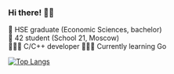### Hi there! 👋🏻

📌 HSE graduate (Economic Sciences, bachelor)\
📌 42 student (School 21, Moscow)\
👩🏻‍💻 C/C++ developer
👩🏻‍💻 Currently learning Go

[![Top Langs](https://github-readme-stats.vercel.app/api/top-langs/?username=linpoa&layout=compact&theme=nord)](https://github.com/anuraghazra/github-readme-stats)

<!--
**linpoa/linpoa** is a ✨ _special_ ✨ repository because its `README.md` (this file) appears on your GitHub profile.

Here are some ideas to get you started:

- 🔭 I’m currently working on ...
- 🌱 I’m currently learning ...
- 👯 I’m looking to collaborate on ...
- 🤔 I’m looking for help with ...
- 💬 Ask me about ...
- 📫 How to reach me: ...
- 😄 Pronouns: ...
- ⚡ Fun fact: ...
-->
